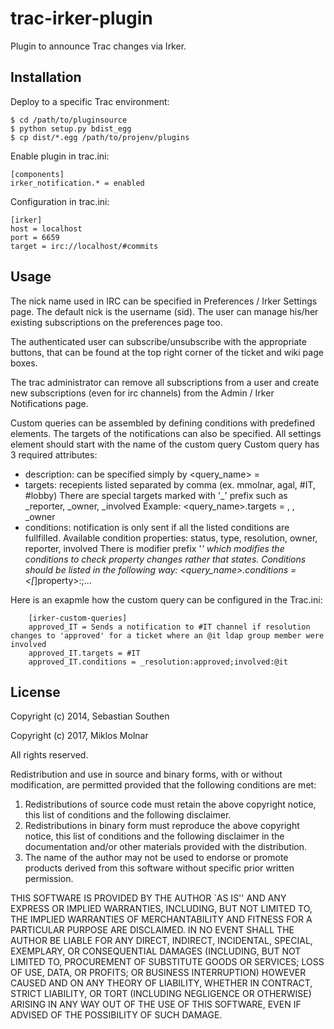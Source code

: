 # trac-irker-plugin

Plugin to announce Trac changes via Irker.


## Installation

Deploy to a specific Trac environment:

    $ cd /path/to/pluginsource
    $ python setup.py bdist_egg
    $ cp dist/*.egg /path/to/projenv/plugins

Enable plugin in trac.ini:

    [components]
    irker_notification.* = enabled

Configuration in trac.ini:

    [irker]
    host = localhost
    port = 6659
    target = irc://localhost/#commits


## Usage

The nick name used in IRC can be specified in Preferences / 
Irker Settings page. The default nick is the username (sid).
The user can manage his/her existing subscriptions on the
preferences page too.

The authenticated user can subscribe/unsubscribe with the
appropriate buttons, that can be found at the top right corner
of the ticket and wiki page boxes.

The trac administrator can remove all subscriptions from a user
and create new subscriptions (even for irc channels) from the
Admin / Irker Notifications page.

Custom queries can be assembled by defining conditions with predefined
elements. The targets of the notifications can also be specified.
All settings element should start with the name of the custom query
Custom query has 3 required attributes:
 * description: can be specified simply by <query_name> = <desc>
 * targets: recepients listed separated by comma (ex. mmolnar, agal, 
            #IT, #lobby) There are special targets marked with '_'
            prefix such as _reporter, _owner, _involved
            Example: <query_name>.targets = <target1>, <target2>, _owner
 * conditions: notification is only sent if all the listed conditions are
               fullfilled.
               Available condition properties: status, type, resolution, 
               owner, reporter, involved
               There is modifier prefix '_' which modifies the conditions
               to check property changes rather that states.
               Conditions should be listed in the following way:
               <query_name>.conditions = <[_]property>:<value>;...

Here is an exapmle how the custom query can be configured in the Trac.ini:
        
        [irker-custom-queries]
        approved_IT = Sends a notification to #IT channel if resolution changes to 'approved' for a ticket where an @it ldap group member were involved
        approved_IT.targets = #IT
        approved_IT.conditions = _resolution:approved;involved:@it
    
## License

Copyright (c) 2014, Sebastian Southen

Copyright (c) 2017, Miklos Molnar

All rights reserved.

Redistribution and use in source and binary forms, with or without
modification, are permitted provided that the following conditions
are met:

1. Redistributions of source code must retain the above copyright
   notice, this list of conditions and the following disclaimer.
2. Redistributions in binary form must reproduce the above copyright
   notice, this list of conditions and the following disclaimer in
   the documentation and/or other materials provided with the
   distribution.
3. The name of the author may not be used to endorse or promote
   products derived from this software without specific prior
   written permission.

THIS SOFTWARE IS PROVIDED BY THE AUTHOR `AS IS'' AND ANY EXPRESS
OR IMPLIED WARRANTIES, INCLUDING, BUT NOT LIMITED TO, THE IMPLIED
WARRANTIES OF MERCHANTABILITY AND FITNESS FOR A PARTICULAR PURPOSE
ARE DISCLAIMED. IN NO EVENT SHALL THE AUTHOR BE LIABLE FOR ANY
DIRECT, INDIRECT, INCIDENTAL, SPECIAL, EXEMPLARY, OR CONSEQUENTIAL
DAMAGES (INCLUDING, BUT NOT LIMITED TO, PROCUREMENT OF SUBSTITUTE
GOODS OR SERVICES; LOSS OF USE, DATA, OR PROFITS; OR BUSINESS
INTERRUPTION) HOWEVER CAUSED AND ON ANY THEORY OF LIABILITY,
WHETHER IN CONTRACT, STRICT LIABILITY, OR TORT (INCLUDING
NEGLIGENCE OR OTHERWISE) ARISING IN ANY WAY OUT OF THE USE OF THIS
SOFTWARE, EVEN IF ADVISED OF THE POSSIBILITY OF SUCH DAMAGE.
